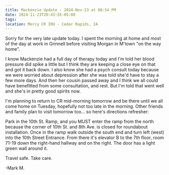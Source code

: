 ```yaml
---
title: Mackenzie Update - 2024-Nov-23 at 08:54 PM
date: 2024-11-23T20:43:55-05:00
tags:
location: Mercy CR IRU - Cedar Rapids, IA
---
```


Sorry for the very late update today.  I spent the morning at home and most of the day at work in Grinnell before visiting Morgan in M'town "on the way home".

I know Mackenzie had a full day of therapy today and I'm told her blood pressure did spike a little but I think they are keeping a close eye on that and got it back down.  I also know she had a psych consult today because we were worried about depression after she was told she'd have to stay a few more days.  And then her cousin passed away and I think we all could have benefitted from some consultation, and rest.  But I'm told that went well and she's in pretty good spirits now.

I'm planning to return to CR mid-morning tomorrow and be there until we all come home on Tuesday, hopefully not too late in the morning.  Other friends and family plan to visit tomorrow too... so here's directions refresher:

Park in the 10th St. Ramp, and you MUST enter the ramp from the north because the corner of 10th St. and 8th Ave. is closed for roundabout installation.  Once in the ramp walk outside the south end and turn left (west) into the 10th Street Entrance.  From there it's elevator B to the 7th floor, room 71-19 down the right-hand hallway and on the right.  The door has a light green wall around it.  

Travel safe.  Take care.

-Mark M.



